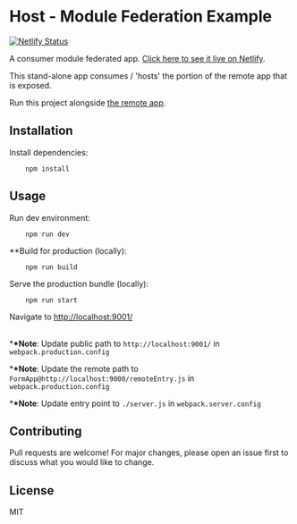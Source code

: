 # Host - Module Federation Example

[![Netlify Status](https://api.netlify.com/api/v1/badges/595adb9f-acb4-4284-84c5-20c9581bc682/deploy-status)](https://app.netlify.com/sites/host-module-federation-example/deploys)

A consumer module federated app. [Click here to see it live on Netlify](https://host-module-federation-example.netlify.app/).

This stand-alone app consumes / 'hosts' the portion of the remote app that is exposed.

Run this project alongside [the remote app](https://github.com/waldronmatt/remote-module-federation-example).

## Installation

Install dependencies:

        npm install

## Usage

Run dev environment:

        npm run dev

\*\*Build for production (locally):

        npm run build

Serve the production bundle (locally):

        npm run start

Navigate to [http://localhost:9001/](http://localhost:9001/)

\
\***\*Note**: Update public path to `http://localhost:9001/` in `webpack.production.config`

\***\*Note**: Update the remote path to `FormApp@http://localhost:9000/remoteEntry.js` in `webpack.production.config`

\***\*Note**: Update entry point to `./server.js` in `webpack.server.config`

## Contributing

Pull requests are welcome! For major changes, please open an issue first to discuss what you would like to change.

## License

MIT

